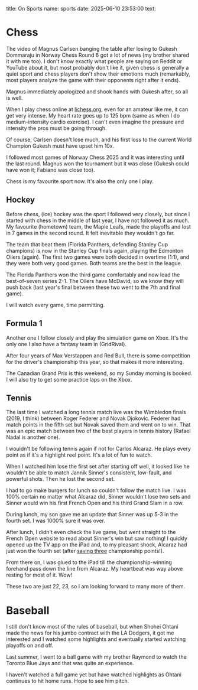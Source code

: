 title: On Sports
name: sports
date: 2025-06-10 23:53:00
text:
# Chess

The video of Magnus Carlsen banging the table after losing to Gukesh Dommaraju in Norway Chess Round 6 got a lot of news (my brother shared it with me too). I don't know exactly what people are saying on Reddit or YouTube about it, but most probably don't like it, given chess is generally a quiet sport and chess players don't show their emotions much (remarkably, most players analyze the game with their opponents right after it ends).

Magnus immediately apologized and shook hands with Gukesh after, so all is well.

When I play chess online at [lichess.org][lichess], even for an amateur like me, it can get very intense. My heart rate goes up to 125 bpm (same as when I do medium-intensity cardio exercise). I can't even imagine the pressure and intensity the pros must be going through.

Of course, Carlsen doesn't lose much, and his first loss to the current World Champion Gukesh must have upset him 10x.

I followed most games of Norway Chess 2025 and it was interesting until the last round. Magnus won the tournament but it was close (Gukesh could have won it; Fabiano was close too).

Chess is my favourite sport now. It's also the only one I play.

[lichess]: https://lichess.org/@/richsu

## Hockey

Before chess, (ice) hockey was the sport I followed very closely, but since I started with chess in the middle of last year, I have not followed it as much. My favourite (hometown) team, the Maple Leafs, made the playoffs and lost in 7 games in the second round. It felt inevitable they wouldn't go far.

The team that beat them (Florida Panthers, defending Stanley Cup champions) is now in the Stanley Cup finals again, playing the Edmonton Oilers (again). The first two games were both decided in overtime (1:1), and they were both very good games. Both teams are the best in the league.

The Florida Panthers won the third game comfortably and now lead the best-of-seven series 2-1. The Oilers have McDavid, so we know they will push back (last year's final between these two went to the 7th and final game).

I will watch every game, time permitting.

## Formula 1

Another one I follow closely and play the simulation game on Xbox. It's the only one I also have a fantasy team in (GridRival).

After four years of Max Verstappen and Red Bull, there is some competition for the driver's championship this year, so that makes it more interesting.

The Canadian Grand Prix is this weekend, so my Sunday morning is booked. I will also try to get some practice laps on the Xbox.

## Tennis

The last time I watched a long tennis match live was the Wimbledon finals (2019, I think) between Roger Federer and Novak Djokovic. Federer had match points in the fifth set but Novak saved them and went on to win. That was an epic match between two of the best players in tennis history (Rafael Nadal is another one).

I wouldn't be following tennis again if not for Carlos Alcaraz. He plays every point as if it's a highlight reel point. It's a lot of fun to watch.

When I watched him lose the first set after starting off well, it looked like he wouldn't be able to match Jannik Sinner's consistent, low-fault, and powerful shots. Then he lost the second set.

I had to go make burgers for lunch so couldn't follow the match live. I was 100% certain no matter what Alcaraz did, Sinner wouldn't lose two sets and Sinner would win his first French Open and his third Grand Slam in a row.

During lunch, my son gave me an update that Sinner was up 5-3 in the fourth set. I was 1000% sure it was over.

After lunch, I didn't even check the live game, but went straight to the French Open website to read about Sinner's win but saw nothing! I quickly opened up the TV app on the iPad and, to my pleasant shock, Alcaraz had just won the fourth set (after [saving three][french_final] championship points!).

From there on, I was glued to the iPad till the championship-winning forehand pass down the line from Alcaraz. My heartbeat was way above resting for most of it. Wow!

These two are just 22, 23, so I am looking forward to many more of them.

# Baseball

I still don't know most of the rules of baseball, but when Shohei Ohtani made the news for his jumbo contract with the LA Dodgers, it got me interested and I watched some highlights and eventually started watching playoffs on and off.

Last summer, I went to a ball game with my brother Raymond to watch the Toronto Blue Jays and that was quite an experience.

I haven't watched a full game yet but have watched highlights as Ohtani continues to hit home runs. Hope to see him pitch.

[french_final]: https://youtu.be/X8OXxlmwuYI?si=n0xu4zRGRZ58wEMC
